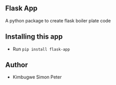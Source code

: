 ## __Flask App__ 
A python package to create flask boiler plate code 

## __Installing this app__
* Run  `pip install flask-app`

## __Author__

- Kimbugwe Simon Peter